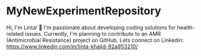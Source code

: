 # MyNewExperimentRepository
Hi, I'm Linta! 👋 I'm passionate about developing coding solutions for health-related issues. Currently, I'm planning to contribute to an AMR (Antimicrobial Resistance) project on GitHub. Lets coonect on Linkedin: https://www.linkedin.com/in/linta-khalid-92a953210/ 
